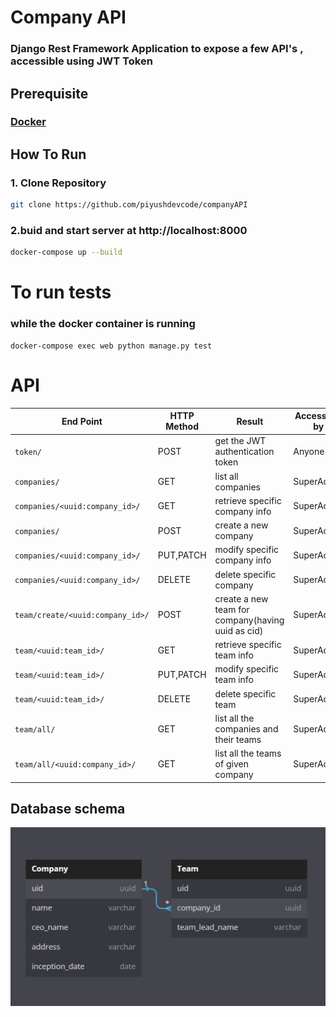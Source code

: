 # Company API
### Django Rest Framework Application to expose a few API's , accessible using JWT Token

## Prerequisite
### [Docker](https://docs.docker.com/get-docker/)

## How To Run

### 1. Clone Repository

```sh
git clone https://github.com/piyushdevcode/companyAPI
```

### 2.buid and start server at http://localhost:8000

  ```sh
  docker-compose up --build
  ```
  
# To run tests

### while the docker container is running 
```
docker-compose exec web python manage.py test
```

# API

| End Point                        | HTTP Method | Result                                            | Accessible by |
| -------------------------------- | ----------- | ------------------------------------------------- | ------------- |
| `token/`                         | POST        | get the JWT authentication token                  | Anyone        |
| `companies/`                     | GET         | list all companies                                | SuperAdmin    |
| `companies/<uuid:company_id>/`   | GET         | retrieve specific company info                    | SuperAdmin    |
| `companies/`                     | POST        | create a new company                              | SuperAdmin    |
| `companies/<uuid:company_id>/`   | PUT,PATCH   | modify specific company info                      | SuperAdmin    |
| `companies/<uuid:company_id>/`   | DELETE      | delete specific company                           | SuperAdmin    |
| `team/create/<uuid:company_id>/` | POST        | create a new team for company(having uuid as cid) | SuperAdmin    |
| `team/<uuid:team_id>/`           | GET         | retrieve specific team info                       | SuperAdmin    |
| `team/<uuid:team_id>/`           | PUT,PATCH   | modify specific team info                         | SuperAdmin    |
| `team/<uuid:team_id>/`           | DELETE      | delete specific team                              | SuperAdmin    |
| `team/all/`                      | GET         | list all the companies and their teams            | SuperAdmin    |
| `team/all/<uuid:company_id>/`    | GET         | list all the teams of given company               | SuperAdmin    |

## Database schema
![Database Design](screenshots/DB_design.png "Database Design")
